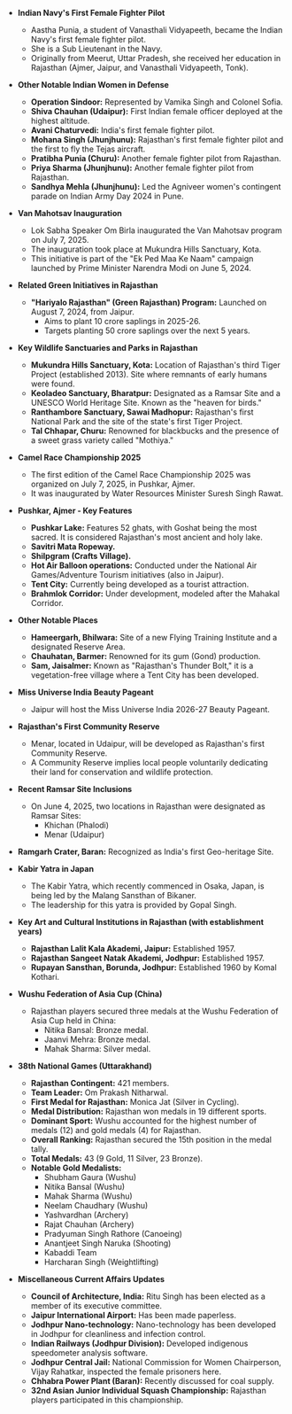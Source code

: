 *   **Indian Navy's First Female Fighter Pilot**
    *   Aastha Punia, a student of Vanasthali Vidyapeeth, became the Indian Navy's first female fighter pilot.
    *   She is a Sub Lieutenant in the Navy.
    *   Originally from Meerut, Uttar Pradesh, she received her education in Rajasthan (Ajmer, Jaipur, and Vanasthali Vidyapeeth, Tonk).

*   **Other Notable Indian Women in Defense**
    *   **Operation Sindoor:** Represented by Vamika Singh and Colonel Sofia.
    *   **Shiva Chauhan (Udaipur):** First Indian female officer deployed at the highest altitude.
    *   **Avani Chaturvedi:** India's first female fighter pilot.
    *   **Mohana Singh (Jhunjhunu):** Rajasthan's first female fighter pilot and the first to fly the Tejas aircraft.
    *   **Pratibha Punia (Churu):** Another female fighter pilot from Rajasthan.
    *   **Priya Sharma (Jhunjhunu):** Another female fighter pilot from Rajasthan.
    *   **Sandhya Mehla (Jhunjhunu):** Led the Agniveer women's contingent parade on Indian Army Day 2024 in Pune.

*   **Van Mahotsav Inauguration**
    *   Lok Sabha Speaker Om Birla inaugurated the Van Mahotsav program on July 7, 2025.
    *   The inauguration took place at Mukundra Hills Sanctuary, Kota.
    *   This initiative is part of the "Ek Ped Maa Ke Naam" campaign launched by Prime Minister Narendra Modi on June 5, 2024.

*   **Related Green Initiatives in Rajasthan**
    *   **"Hariyalo Rajasthan" (Green Rajasthan) Program:** Launched on August 7, 2024, from Jaipur.
        *   Aims to plant 10 crore saplings in 2025-26.
        *   Targets planting 50 crore saplings over the next 5 years.

*   **Key Wildlife Sanctuaries and Parks in Rajasthan**
    *   **Mukundra Hills Sanctuary, Kota:** Location of Rajasthan's third Tiger Project (established 2013). Site where remnants of early humans were found.
    *   **Keoladeo Sanctuary, Bharatpur:** Designated as a Ramsar Site and a UNESCO World Heritage Site. Known as the "heaven for birds."
    *   **Ranthambore Sanctuary, Sawai Madhopur:** Rajasthan's first National Park and the site of the state's first Tiger Project.
    *   **Tal Chhapar, Churu:** Renowned for blackbucks and the presence of a sweet grass variety called "Mothiya."

*   **Camel Race Championship 2025**
    *   The first edition of the Camel Race Championship 2025 was organized on July 7, 2025, in Pushkar, Ajmer.
    *   It was inaugurated by Water Resources Minister Suresh Singh Rawat.

*   **Pushkar, Ajmer - Key Features**
    *   **Pushkar Lake:** Features 52 ghats, with Goshat being the most sacred. It is considered Rajasthan's most ancient and holy lake.
    *   **Savitri Mata Ropeway.**
    *   **Shilpgram (Crafts Village).**
    *   **Hot Air Balloon operations:** Conducted under the National Air Games/Adventure Tourism initiatives (also in Jaipur).
    *   **Tent City:** Currently being developed as a tourist attraction.
    *   **Brahmlok Corridor:** Under development, modeled after the Mahakal Corridor.

*   **Other Notable Places**
    *   **Hameergarh, Bhilwara:** Site of a new Flying Training Institute and a designated Reserve Area.
    *   **Chauhatan, Barmer:** Renowned for its gum (Gond) production.
    *   **Sam, Jaisalmer:** Known as "Rajasthan's Thunder Bolt," it is a vegetation-free village where a Tent City has been developed.

*   **Miss Universe India Beauty Pageant**
    *   Jaipur will host the Miss Universe India 2026-27 Beauty Pageant.

*   **Rajasthan's First Community Reserve**
    *   Menar, located in Udaipur, will be developed as Rajasthan's first Community Reserve.
    *   A Community Reserve implies local people voluntarily dedicating their land for conservation and wildlife protection.

*   **Recent Ramsar Site Inclusions**
    *   On June 4, 2025, two locations in Rajasthan were designated as Ramsar Sites:
        *   Khichan (Phalodi)
        *   Menar (Udaipur)

*   **Ramgarh Crater, Baran:** Recognized as India's first Geo-heritage Site.

*   **Kabir Yatra in Japan**
    *   The Kabir Yatra, which recently commenced in Osaka, Japan, is being led by the Malang Sansthan of Bikaner.
    *   The leadership for this yatra is provided by Gopal Singh.

*   **Key Art and Cultural Institutions in Rajasthan (with establishment years)**
    *   **Rajasthan Lalit Kala Akademi, Jaipur:** Established 1957.
    *   **Rajasthan Sangeet Natak Akademi, Jodhpur:** Established 1957.
    *   **Rupayan Sansthan, Borunda, Jodhpur:** Established 1960 by Komal Kothari.

*   **Wushu Federation of Asia Cup (China)**
    *   Rajasthan players secured three medals at the Wushu Federation of Asia Cup held in China:
        *   Nitika Bansal: Bronze medal.
        *   Jaanvi Mehra: Bronze medal.
        *   Mahak Sharma: Silver medal.

*   **38th National Games (Uttarakhand)**
    *   **Rajasthan Contingent:** 421 members.
    *   **Team Leader:** Om Prakash Nitharwal.
    *   **First Medal for Rajasthan:** Monica Jat (Silver in Cycling).
    *   **Medal Distribution:** Rajasthan won medals in 19 different sports.
    *   **Dominant Sport:** Wushu accounted for the highest number of medals (12) and gold medals (4) for Rajasthan.
    *   **Overall Ranking:** Rajasthan secured the 15th position in the medal tally.
    *   **Total Medals:** 43 (9 Gold, 11 Silver, 23 Bronze).
    *   **Notable Gold Medalists:**
        *   Shubham Gaura (Wushu)
        *   Nitika Bansal (Wushu)
        *   Mahak Sharma (Wushu)
        *   Neelam Chaudhary (Wushu)
        *   Yashvardhan (Archery)
        *   Rajat Chauhan (Archery)
        *   Pradyuman Singh Rathore (Canoeing)
        *   Anantjeet Singh Naruka (Shooting)
        *   Kabaddi Team
        *   Harcharan Singh (Weightlifting)

*   **Miscellaneous Current Affairs Updates**
    *   **Council of Architecture, India:** Ritu Singh has been elected as a member of its executive committee.
    *   **Jaipur International Airport:** Has been made paperless.
    *   **Jodhpur Nano-technology:** Nano-technology has been developed in Jodhpur for cleanliness and infection control.
    *   **Indian Railways (Jodhpur Division):** Developed indigenous speedometer analysis software.
    *   **Jodhpur Central Jail:** National Commission for Women Chairperson, Vijay Rahatkar, inspected the female prisoners here.
    *   **Chhabra Power Plant (Baran):** Recently discussed for coal supply.
    *   **32nd Asian Junior Individual Squash Championship:** Rajasthan players participated in this championship.
